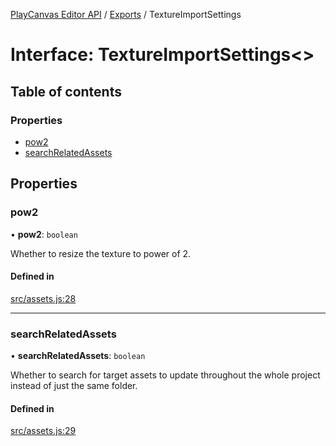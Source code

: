 [PlayCanvas Editor API](../README.md) / [Exports](../modules.md) / TextureImportSettings

# Interface: TextureImportSettings<\>

## Table of contents

### Properties

- [pow2](TextureImportSettings.md#pow2)
- [searchRelatedAssets](TextureImportSettings.md#searchrelatedassets)

## Properties

### pow2

• **pow2**: `boolean`

Whether to resize the texture to power of 2.

#### Defined in

[src/assets.js:28](https://github.com/playcanvas/editor-api/blob/ef0d9ab/src/assets.js#L28)

___

### searchRelatedAssets

• **searchRelatedAssets**: `boolean`

Whether to search for target assets to update
throughout the whole project instead of just the same folder.

#### Defined in

[src/assets.js:29](https://github.com/playcanvas/editor-api/blob/ef0d9ab/src/assets.js#L29)
